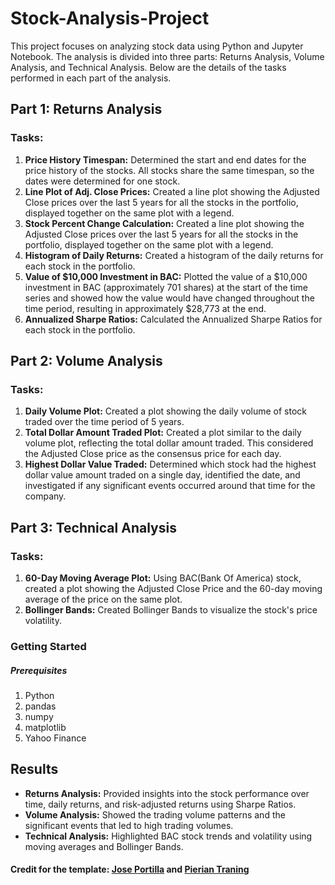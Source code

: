 # Stock-Analysis-Project
 This project focuses on analyzing stock data using Python and Jupyter Notebook. The analysis is divided into three parts: Returns Analysis, Volume Analysis, and Technical Analysis. Below are the details of the tasks performed in each part of the analysis.

## Part 1: Returns Analysis
### Tasks:
1. <b>Price History Timespan:</b> Determined the start and end dates for the price history of the stocks. All stocks share the same timespan, so the dates were determined for one stock. <br>
2. <b>Line Plot of Adj. Close Prices:</b> Created a line plot showing the Adjusted Close prices over the last 5 years for all the stocks in the portfolio, displayed together on the same plot with a legend.
3. <b>Stock Percent Change Calculation:</b> Created a line plot showing the Adjusted Close prices over the last 5 years for all the stocks in the portfolio, displayed together on the same plot with a legend.
4. <b>Histogram of Daily Returns:</b> Created a histogram of the daily returns for each stock in the portfolio.
5. <b>Value of $10,000 Investment in BAC:</b> Plotted the value of a $10,000 investment in BAC (approximately 701 shares) at the start of the time series and showed how the value would have changed throughout the time period, resulting in approximately $28,773 at the end.
6. <b>Annualized Sharpe Ratios:</b> Calculated the Annualized Sharpe Ratios for each stock in the portfolio.

## Part 2: Volume Analysis
### Tasks:
1. <b>Daily Volume Plot:</b> Created a plot showing the daily volume of stock traded over the time period of 5 years.
2. <b>Total Dollar Amount Traded Plot:</b> Created a plot similar to the daily volume plot, reflecting the total dollar amount traded. This considered the Adjusted Close price as the consensus price for each day.
3. <b>Highest Dollar Value Traded:</b> Determined which stock had the highest dollar value amount traded on a single day, identified the date, and investigated if any significant events occurred around that time for the company.

## Part 3: Technical Analysis
### Tasks:
1. <b>60-Day Moving Average Plot:</b> Using BAC(Bank Of America) stock, created a plot showing the Adjusted Close Price and the 60-day moving average of the price on the same plot.
2. <b>Bollinger Bands:</b> Created Bollinger Bands to visualize the stock's price volatility.

### Getting Started
##### Prerequisites
1. Python 
2. pandas
3. numpy
4. matplotlib
5. Yahoo Finance

## Results
- <b>Returns Analysis:</b> Provided insights into the stock performance over time, daily returns, and risk-adjusted returns using Sharpe Ratios.
- <b>Volume Analysis:</b> Showed the trading volume patterns and the significant events that led to high trading volumes.
- <b>Technical Analysis:</b> Highlighted BAC stock trends and volatility using moving averages and Bollinger Bands.

#### Credit for the template: <a href="https://www.udemy.com/user/joseportilla/">Jose Portilla</a> and <a href="https://www.udemy.com/user/pierian-training-2/">Pierian Traning</a>
